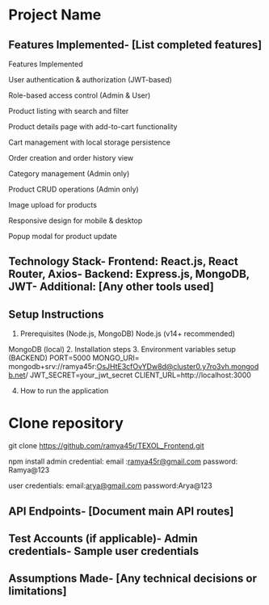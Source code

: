  # Project Name
 ## Features Implemented- [List completed features]
 Features Implemented

User authentication & authorization (JWT-based)

Role-based access control (Admin & User)

Product listing with search and filter

Product details page with add-to-cart functionality

Cart management with local storage persistence

Order creation and order history view

Category management (Admin only)

Product CRUD operations (Admin only)

Image upload for products

Responsive design for mobile & desktop

Popup modal for product update
 ## Technology Stack- Frontend: React.js, React Router, Axios- Backend: Express.js, MongoDB, JWT- Additional: [Any other tools used]
 ## Setup Instructions
 1. Prerequisites (Node.js, MongoDB)
 Node.js (v14+ recommended)

MongoDB (local)
 2. Installation steps
 3. Environment variables setup
 (BACKEND)
  PORT=5000
MONGO_URI= mongodb+srv://ramya45r:OsJHtE3cfOvYDw8d@cluster0.y7ro3vh.mongodb.net/
JWT_SECRET=your_jwt_secret
CLIENT_URL=http://localhost:3000

 4. How to run the application
# Clone repository
git clone https://github.com/ramya45r/TEXOL_Frontend.git

npm install
admin credential: 
email :ramya45r@gmail.com
password: Ramya@123

user credentials:
email:arya@gmail.com
password:Arya@123

 ## API Endpoints- [Document main API routes]
 ## Test Accounts (if applicable)- Admin credentials- Sample user credentials
 ## Assumptions Made- [Any technical decisions or limitations]